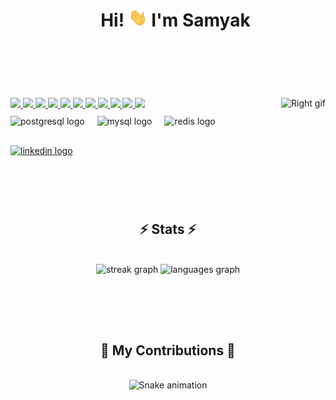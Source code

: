 <ul align="center">
  <h1 style="display: inline-block">
    Hi! <img src="https://raw.githubusercontent.com/ABSphreak/ABSphreak/master/gifs/Hi.gif" width="30px" /> I'm Samyak
  </h1>
</ul>

<br /><br /><br />

###

<div style="display: flex; align-items: flex-start; gap: 20px;">

  <!-- Left side: Other GIFs and icons -->
  <div style="flex: 1 1 auto;">
    <div>
      <a href="" target="_blank">
        <img src="https://media3.giphy.com/media/v1.Y2lkPTc5MGI3NjExZXp2em45aHZ1eWpzZGxmN295YW9zbjZscGFzYnRobzFiOHhqczE4diZlcD12MV9pbnRlcm5hbF9naWZfYnlfaWQmY3Q9Zw/SvFocn0wNMx0iv2rYz/giphy.gif" height="90" />
      </a>

  <a href="https://python.org/" target="_blank">
        <img src="https://media1.giphy.com/media/KAq5w47R9rmTuvWOWa/giphy.gif" height="90" />
      </a>

   <a href="https://www.docker.com/" target="_blank">
        <img src="https://raw.githubusercontent.com/itsksaurabh/itsksaurabh/master/assets/docker.gif" height="80" />
      </a>

   <a href="https://www.djangoproject.com/" target="_blank">
        <img src="https://www.edgica.com/wp-content/files/django-logo-big.jpg" height="80" />
      </a>

  <a href="https://www.djangoproject.com/" target="_blank">
        <img src="https://media2.giphy.com/media/eNAsjO55tPbgaor7ma/source.gif" height="80" />
      </a>
      <a href="https://www.djangoproject.com/" target="_blank">
        <img src="https://images-cdn.openxcell.com/wp-content/uploads/2024/07/25090553/nodejs-inner.webp" height="80" />
      </a>
            <a href="https://www.djangoproject.com/" target="_blank">
        <img src="https://cdn.worldvectorlogo.com/logos/arduino-1.svg" height="80" />
      </a>
            <a href="https://www.djangoproject.com/" target="_blank">
        <img src="https://images-cdn.openxcell.com/wp-content/uploads/2024/07/25090553/nodejs-inner.webp" height="80" />
      </a>
            <a href="https://www.djangoproject.com/" target="_blank">
        <img src="https://images-cdn.openxcell.com/wp-content/uploads/2024/07/25090553/nodejs-inner.webp" height="80" />
      </a>
            <a href="https://www.djangoproject.com/" target="_blank">
        <img src="https://images-cdn.openxcell.com/wp-content/uploads/2024/07/25090553/nodejs-inner.webp" height="80" />
      </a>
            <a href="https://www.djangoproject.com/" target="_blank">
        <img src="https://images-cdn.openxcell.com/wp-content/uploads/2024/07/25090553/nodejs-inner.webp" height="80" />
      </a>
      

     

      
   </div>

   <div style="margin-top: 10px;">
      <img src="https://cdn.jsdelivr.net/gh/devicons/devicon/icons/postgresql/postgresql-original.svg" height="30" alt="postgresql logo" />
      <img width="12" />
      <img src="https://cdn.jsdelivr.net/gh/devicons/devicon/icons/mysql/mysql-original.svg" height="30" alt="mysql logo" />
      <img width="12" />
      <img src="https://cdn.jsdelivr.net/gh/devicons/devicon/icons/redis/redis-original.svg" height="30" alt="redis logo" />
    </div>
  </div>

  <!-- Right side: First GIF -->
  <div style="flex: 0 0 auto; margin-left: auto;">
    <img src="https://media3.giphy.com/media/v1.Y2lkPTc5MGI3NjExMDB4MTI0OWVzaTJkOXN2bTY2dHBiZzh3c2FvemJmMHg5d28wbTV5bSZlcD12MV9pbnRlcm5hbF9naWZfYnlfaWQmY3Q9Zw/i229PTC8BKt9V9RnwZ/giphy.gif" alt="Right gif" />
  </div>

</div>

###

<!-- Connect with Me -->
<div align="left" style="margin-top: 30px;">
  <a href="https://www.linkedin.com/in/samyak-choudhary/" target="_blank">
    <img src="https://img.shields.io/static/v1?message=LinkedIn&logo=linkedin&color=0077B5&logoColor=white&style=for-the-badge" height="40" alt="linkedin logo" />
  </a>
</div>

###

<br /><br /><br />

<h2 align="center">⚡ Stats ⚡</h2>

<br />

<div align="center">
  <img src="https://streak-stats.demolab.com?user=SAMurai-16&locale=en&mode=daily&theme=dracula&hide_border=false&border_radius=5" height="150" alt="streak graph" />
  <img src="https://github-readme-stats.vercel.app/api/top-langs?username=SAMurai-16&locale=en&layout=compact&card_width=320&langs_count=5&theme=dracula&hide_border=false" height="150" alt="languages graph" />
</div>

<br /><br />

<br clear="both" />

<div align="center" style="margin-top: 30px;">
  <h2>🐍 My Contributions 🐍</h2>
  <br />
  <img src="https://raw.githubusercontent.com/SAMurai-16/SAMurai-16/output/snake.svg" alt="Snake animation" />
  <br /><br /><br />
</div>
